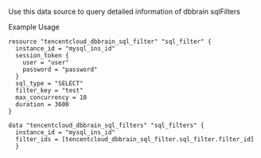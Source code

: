 Use this data source to query detailed information of dbbrain sqlFilters

Example Usage

```hcl
resource "tencentcloud_dbbrain_sql_filter" "sql_filter" {
  instance_id = "mysql_ins_id"
  session_token {
    user = "user"
	password = "password"
  }
  sql_type = "SELECT"
  filter_key = "test"
  max_concurrency = 10
  duration = 3600
}

data "tencentcloud_dbbrain_sql_filters" "sql_filters" {
  instance_id = "mysql_ins_id"
  filter_ids = [tencentcloud_dbbrain_sql_filter.sql_filter.filter_id]
  }
```